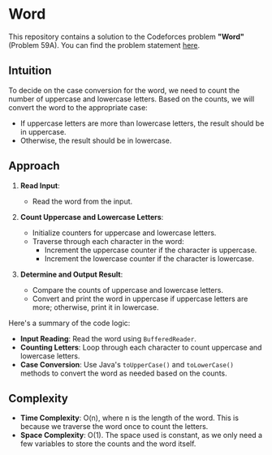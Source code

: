 # Word

This repository contains a solution to the Codeforces problem **"Word"** (Problem 59A). You can find the problem statement [here](https://codeforces.com/contest/59/problem/A).

## Intuition

To decide on the case conversion for the word, we need to count the number of uppercase and lowercase letters. Based on the counts, we will convert the word to the appropriate case:

- If uppercase letters are more than lowercase letters, the result should be in uppercase.
- Otherwise, the result should be in lowercase.

## Approach

1. **Read Input**: 
   - Read the word from the input.

2. **Count Uppercase and Lowercase Letters**:
   - Initialize counters for uppercase and lowercase letters.
   - Traverse through each character in the word:
     - Increment the uppercase counter if the character is uppercase.
     - Increment the lowercase counter if the character is lowercase.

3. **Determine and Output Result**:
   - Compare the counts of uppercase and lowercase letters.
   - Convert and print the word in uppercase if uppercase letters are more; otherwise, print it in lowercase.

Here's a summary of the code logic:

- **Input Reading**: Read the word using `BufferedReader`.
- **Counting Letters**: Loop through each character to count uppercase and lowercase letters.
- **Case Conversion**: Use Java's `toUpperCase()` and `toLowerCase()` methods to convert the word as needed based on the counts.

## Complexity

- **Time Complexity**: O(n), where n is the length of the word. This is because we traverse the word once to count the letters.
- **Space Complexity**: O(1). The space used is constant, as we only need a few variables to store the counts and the word itself.
